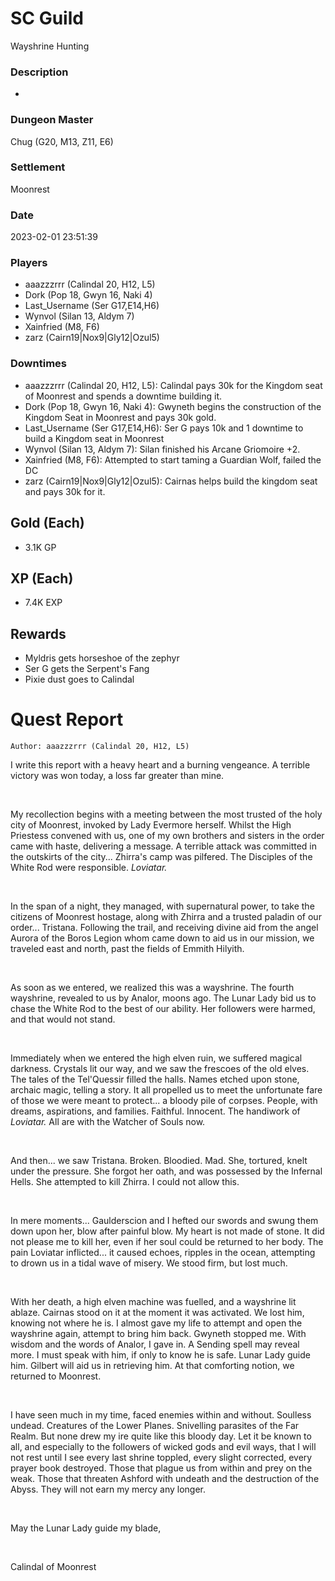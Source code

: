 # SC Guild
Wayshrine Hunting
### Description
-
### Dungeon Master
Chug (G20, M13, Z11, E6)
### Settlement
Moonrest
### Date
2023-02-01 23:51:39
### Players
* aaazzzrrr (Calindal 20, H12, L5)
* Dork (Pop 18, Gwyn 16, Naki 4)
* Last_Username (Ser G17,E14,H6)
* Wynvol (Silan 13, Aldym 7)
* Xainfried (M8, F6)
* zarz (Cairn19|Nox9|Gly12|Ozul5)
### Downtimes
* aaazzzrrr (Calindal 20, H12, L5): Calindal pays 30k for the Kingdom seat of Moonrest and spends a downtime building it.
* Dork (Pop 18, Gwyn 16, Naki 4): Gwyneth begins the construction of the Kingdom Seat in Moonrest and pays 30k gold.
* Last_Username (Ser G17,E14,H6): Ser G pays 10k and 1 downtime to build a Kingdom seat in Moonrest
* Wynvol (Silan 13, Aldym 7): Silan finished his Arcane Griomoire +2.
* Xainfried (M8, F6): Attempted to start taming a Guardian Wolf, failed the DC
* zarz (Cairn19|Nox9|Gly12|Ozul5): Cairnas helps build the kingdom seat and pays 30k for it.
## Gold (Each)
* 3.1K GP
## XP (Each)
* 7.4K EXP
## Rewards
* Myldris gets horseshoe of the zephyr
* Ser G gets the Serpent's Fang
* Pixie dust goes to Calindal
# Quest Report
`Author: aaazzzrrr (Calindal 20, H12, L5)`


I write this report with a heavy heart and a burning vengeance. A terrible victory was won today, a loss far greater than mine.

&nbsp;

My recollection begins with a meeting between the most trusted of the holy city of Moonrest, invoked by Lady Evermore herself. Whilst the High Priestess convened with us, one of my own brothers and sisters in the order came with haste, delivering a message. A terrible attack was committed in the outskirts of the city... Zhirra's camp was pilfered. The Disciples of the White Rod were responsible. *Loviatar.*

&nbsp;

In the span of a night, they managed, with supernatural power, to take the citizens of Moonrest hostage, along with Zhirra and a trusted paladin of our order... Tristana. Following the trail, and receiving divine aid from the angel Aurora of the Boros Legion whom came down to aid us in our mission, we traveled east and north, past the fields of Emmith Hilyith.

&nbsp;

As soon as we entered, we realized this was a wayshrine. The fourth wayshrine, revealed to us by Analor, moons ago. The Lunar Lady bid us to chase the White Rod to the best of our ability. Her followers were harmed, and that would not stand.

&nbsp;

Immediately when we entered the high elven ruin, we suffered magical darkness. Crystals lit our way, and we saw the frescoes of the old elves. The tales of the Tel'Quessir filled the halls. Names etched upon stone, archaic magic, telling a story. It all propelled us to meet the unfortunate fare of those we were meant to protect... a bloody pile of corpses. People, with dreams, aspirations, and families. Faithful. Innocent. The handiwork of *Loviatar.* All are with the Watcher of Souls now.

&nbsp;

And then... we saw Tristana. Broken. Bloodied. Mad. She, tortured, knelt under the pressure. She forgot her oath, and was possessed by the Infernal Hells. She attempted to kill Zhirra. I could not allow this.

&nbsp;

In mere moments... Gaulderscion and I hefted our swords and swung them down upon her, blow after painful blow. My heart is not made of stone. It did not please me to kill her, even if her soul could be returned to her body. The pain Loviatar inflicted... it caused echoes, ripples in the ocean, attempting to drown us in a tidal wave of misery. We stood firm, but lost much.

&nbsp;

With her death, a high elven machine was fuelled, and a wayshrine lit ablaze. Cairnas stood on it at the moment it was activated. We lost him, knowing not where he is. I almost gave my life to attempt and open the wayshrine again, attempt to bring him back. Gwyneth stopped me. With wisdom and the words of Analor, I gave in. A Sending spell may reveal more. I must speak with him, if only to know he is safe. Lunar Lady guide him. Gilbert will aid us in retrieving him. At that comforting notion, we returned to Moonrest.

&nbsp;

I have seen much in my time, faced enemies within and without. Soulless undead. Creatures of the Lower Planes. Snivelling parasites of the Far Realm. But none drew my ire quite like this bloody day. Let it be known to all, and especially to the followers of wicked gods and evil ways, that I will not rest until I see every last shrine toppled, every slight corrected, every prayer book destroyed. Those that plague us from within and prey on the weak. Those that threaten Ashford with undeath and the destruction of the Abyss. They will not earn my mercy any longer.

&nbsp;

May the Lunar Lady guide my blade,

&nbsp;

Calindal of Moonrest